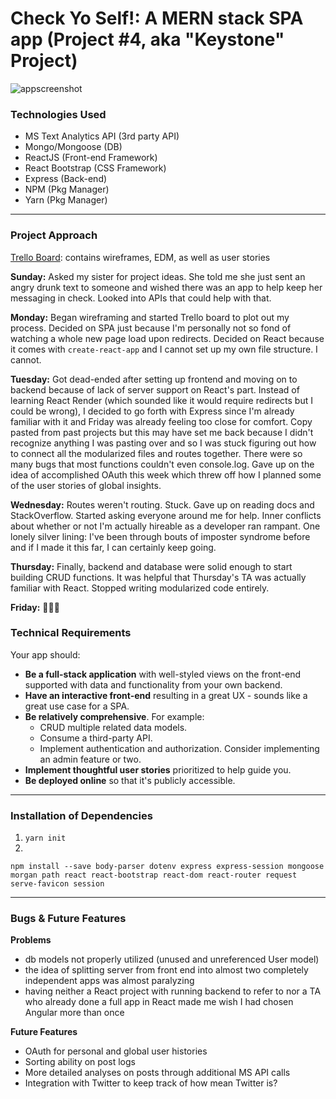 # Check Yo Self!: A MERN stack SPA app (Project #4, aka "Keystone" Project)

![appscreenshot](http://i.imgur.com/5l17ZJk.png)


### Technologies Used

- MS Text Analytics API (3rd party API)
- Mongo/Mongoose (DB)
- ReactJS (Front-end Framework)
- React Bootstrap (CSS Framework)
- Express (Back-end)
- NPM (Pkg Manager)
- Yarn (Pkg Manager)

---

### Project Approach

[Trello Board](https://trello.com/b/BFHLAH2Y/wdi-capstone):
contains wireframes, EDM, as well as user stories

**Sunday:** Asked my sister for project ideas. She told me she just sent an angry drunk text to someone and wished there was an app to help keep her messaging in check. Looked into APIs that could help with that.

**Monday:** Began wireframing and started Trello board to plot out my process. Decided on SPA just because I'm personally not so fond of watching a whole new page load upon redirects. Decided on React because it comes with `create-react-app` and I cannot set up my own file structure. I cannot.

**Tuesday:** Got dead-ended after setting up frontend and moving on to backend because of lack of server support on React's part. Instead of learning React Render (which sounded like it would require redirects but I could be wrong), I decided to go forth with Express since I'm already familiar with it and Friday was already feeling too close for comfort. Copy pasted from past projects but this may have set me back because I didn't recognize anything I was pasting over and so I was stuck figuring out how to connect all the modularized files and routes together. There were so many bugs that most functions couldn't even console.log. Gave up on the idea of accomplished OAuth this week which threw off how I planned some of the user stories of global insights.

**Wednesday:** Routes weren't routing. Stuck. Gave up on reading docs and StackOverflow. Started asking everyone around me for help. Inner conflicts about whether or not I'm actually hireable as a developer ran rampant. One lonely silver lining: I've been through bouts of imposter syndrome before and if I made it this far, I can certainly keep going.

**Thursday:** Finally, backend and database were solid enough to start building CRUD functions. It was helpful that Thursday's TA was actually familiar with React. Stopped writing modularized code entirely.

**Friday:** 🤷🏻‍♀️


### Technical Requirements

Your app should:

* **Be a full-stack application** with well-styled views on the front-end supported with data and functionality from your own backend.
* **Have an interactive front-end** resulting in a great UX - sounds like a great use case for a SPA.
* **Be relatively comprehensive**. For example:
  * CRUD multiple related data models.
  * Consume a third-party API.
  * Implement authentication and authorization. Consider implementing an admin feature or two.
* **Implement thoughtful user stories** prioritized to help guide you.
* **Be deployed online** so that it's publicly accessible.

---

### Installation of Dependencies

1) `yarn init`
2) 
```
npm install --save body-parser dotenv express express-session mongoose morgan path react react-bootstrap react-dom react-router request serve-favicon session
```

---

### Bugs & Future Features 

**Problems**
* db models not properly utilized (unused and unreferenced User model)
* the idea of splitting server from front end into almost two completely independent apps was almost paralyzing
* having neither a React project with running backend to refer to nor a TA who already done a full app in React made me wish I had chosen Angular more than once

**Future Features**
* OAuth for personal and global user histories
* Sorting ability on post logs
* More detailed analyses on posts through additional MS API calls
* Integration with Twitter to keep track of how mean Twitter is?
